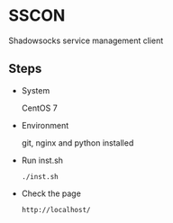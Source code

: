 # SSCON

Shadowsocks service management client

## Steps

+ System

    CentOS 7

+ Environment 

    git, nginx and python installed

+ Run inst.sh

    ```shell script
    ./inst.sh
    ```
  
+ Check the page

    ```text
    http://localhost/
    ```
    
